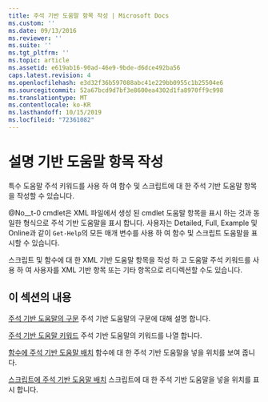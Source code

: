 ```yaml
---
title: 주석 기반 도움말 항목 작성 | Microsoft Docs
ms.custom: ''
ms.date: 09/13/2016
ms.reviewer: ''
ms.suite: ''
ms.tgt_pltfrm: ''
ms.topic: article
ms.assetid: e619ab16-90ad-46e9-9bde-d6dce492ba56
caps.latest.revision: 4
ms.openlocfilehash: e3d32f36b597088abc41e229bb0955c1b25504e6
ms.sourcegitcommit: 52a67bcd9d7bf3e8600ea4302d1fa8970ff9c998
ms.translationtype: MT
ms.contentlocale: ko-KR
ms.lasthandoff: 10/15/2019
ms.locfileid: "72361082"
---
```

# <a name="writing-comment-based-help-topics"></a>설명 기반 도움말 항목 작성

특수 도움말 주석 키워드를 사용 하 여 함수 및 스크립트에 대 한 주석 기반 도움말 항목을 작성할 수 있습니다.

 @No__t-0 cmdlet은 XML 파일에서 생성 된 cmdlet 도움말 항목을 표시 하는 것과 동일한 형식으로 주석 기반 도움말을 표시 합니다. 사용자는 Detailed, Full, Example 및 Online과 같이 `Get-Help`의 모든 매개 변수를 사용 하 여 함수 및 스크립트 도움말을 표시할 수 있습니다.

 스크립트 및 함수에 대 한 XML 기반 도움말 항목을 작성 하 고 도움말 주석 키워드를 사용 하 여 사용자를 XML 기반 항목 또는 기타 항목으로 리디렉션할 수도 있습니다.

## <a name="in-this-section"></a>이 섹션의 내용

 [주석 기반 도움말의 구문](./syntax-of-comment-based-help.md) 주석 기반 도움말의 구문에 대해 설명 합니다.

 [주석 기반 도움말 키워드](./comment-based-help-keywords.md) 주석 기반 도움말의 키워드를 나열 합니다.

 [함수에 주석 기반 도움말 배치](./placing-comment-based-help-in-functions.md) 함수에 대 한 주석 기반 도움말을 넣을 위치를 보여 줍니다.

 [스크립트에 주석 기반 도움말 배치](./placing-comment-based-help-in-scripts.md) 스크립트에 대 한 주석 기반 도움말을 넣을 위치를 표시 합니다.